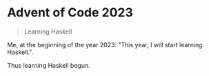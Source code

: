 # Advent of Code 2023
>Learning Haskell

Me, at the beginning of the year 2023: "This year, I will start learning Haskell.".

Thus learning Haskell begun.
